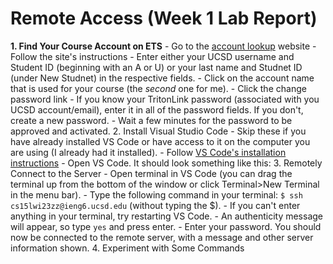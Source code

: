 # Remote Access (Week 1 Lab Report)

**1. Find Your Course Account on ETS**
    - Go to the [account lookup](https://sdacs.ucsd.edu/~icc/index.php) website
    - Follow the site's instructions
      - Enter either your UCSD username and Student ID (beginning with an A or U) or your last name and Studnet ID (under New Studnet) in the respective fields.
      - Click on the account name that is used for your course (the *second* one for me).
      - Click the change password link
      - If you know your TritonLink password (associated with you UCSD account/email), enter it in all of the password fields. If you don't, create a new password.
      - Wait a few minutes for the password to be approved and activated.
2. Install Visual Studio Code
    - Skip these if you have already installed VS Code or have access to it on the computer you are using (I already had it installed).
    - Follow [VS Code's installation instructions](https://code.visualstudio.com/)
    - Open VS Code. It should look something like this:
3. Remotely Connect to the Server
    - Open terminal in VS Code (you can drag the terminal up from the bottom of the window or click Terminal>New Terminal in the menu bar).
    - Type the following command in your terminal: `$ ssh cs15lwi23zz@ieng6.ucsd.edu` (without typing the $).
      - If you can't enter anything in your terminal, try restarting VS Code.
    - An authenticity message will appear, so type `yes` and press enter.
    - Enter your password. You should now be connected to the remote server, with a message and other server information shown.
4. Experiment with Some Commands
